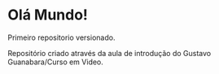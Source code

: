 # Olá Mundo!
 Primeiro repositorio versionado.

 Repositório criado através da aula de introdução do Gustavo Guanabara/Curso em Video.
